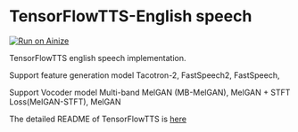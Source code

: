 # TensorFlowTTS-English speech

[![Run on Ainize](https://ainize.ai/images/run_on_ainize_button.svg)](https://ainize.ai/psi1104/TensorFlowTTS?branch=tts-english)

TensorFlowTTS english speech implementation.

Support feature generation model Tacotron-2, FastSpeech2, FastSpeech, 

Support Vocoder model Multi-band MelGAN (MB-MelGAN), MelGAN + STFT Loss(MelGAN-STFT), MelGAN

The detailed README of TensorFlowTTS is [here](https://github.com/psi1104/TensorFlowTTS)
